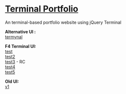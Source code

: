 # [Terminal Portfolio](https://thedaos.github.io/Portfolio/)

An terminal-based portfolio website using jQuery Terminal     

**Alternative UI :**   
[termynal](https://thedaos.github.io/Portfolio/termynal_test/)

**F4 Terminal UI:**   
[test](https://thedaos.github.io/Portfolio/F4/test/)   
[test2](https://thedaos.github.io/Portfolio/F4/test2/)  
[test3](https://thedaos.github.io/Portfolio/F4/test3/) - RC    
[test4](https://thedaos.github.io/Portfolio/F4/test4/)    
[test5](https://thedaos.github.io/Portfolio/F4/test5/)    

**Old UI:**   
[v1](https://thedaos.github.io/v1/)